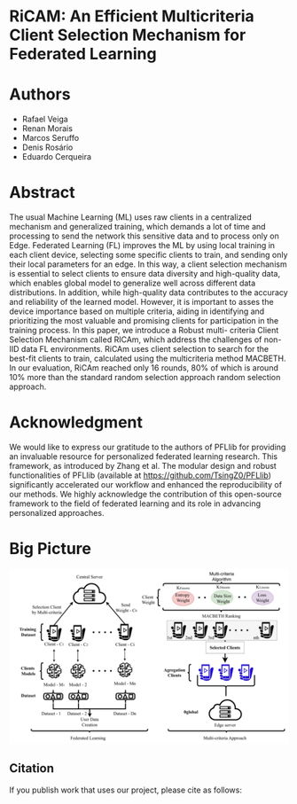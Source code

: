 # RiCAM: An Efficient Multicriteria Client Selection Mechanism for Federated Learning

# Authors
* Rafael Veiga
* Renan Morais
* Marcos Seruffo
* Denis Rosário
* Eduardo Cerqueira

# Abstract
The usual Machine Learning (ML) uses raw clients in a centralized mechanism and generalized training, which demands a lot of time and processing to send the network this sensitive data and to process only on Edge. Federated Learning (FL) improves the ML by using local training in each client device, selecting some specific clients to train, and sending only their local parameters for an edge. In this way, 
a client selection mechanism is essential to select clients to ensure data diversity and high-quality data, which enables global model to generalize well across different data distributions. In addition, while high-quality data contributes to the accuracy and reliability of the learned model. However, it is important to asses the device importance based on multiple criteria, aiding in identifying and prioritizing the most valuable and promising clients for participation in the training process.
In this paper, we introduce a Robust multi- criteria Client Selection Mechanism called RICAm, which address the challenges of non-IID data FL environments. RiCAm uses client selection to search for the best-fit clients to train, calculated using the multicriteria method MACBETH. In our evaluation, RiCAm reached only 16 rounds, 80\% of which is around 10\% more than the standard random selection approach random selection approach.

# Acknowledgment
We would like to express our gratitude to the authors of PFLlib for providing an invaluable resource for personalized federated learning research. This framework, as introduced by Zhang et al. The modular design and robust functionalities of PFLlib (available at https://github.com/TsingZ0/PFLlib) significantly accelerated our workflow and enhanced the reproducibility of our methods. We highly acknowledge the contribution of this open-source framework to the field of federated learning and its role in advancing personalized approaches.

# Big Picture

![alt text](https://github.com/VeigarGit/RiCAm/blob/main/BigS.png)

## Citation

If you publish work that uses our project, please cite as follows: 
